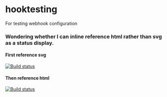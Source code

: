 # hooktesting
For testing webhook configuration

### Wondering whether I can inline reference html rather than svg as a status display.

#### First reference svg

[![Build status](http://brownsmeet.com/build-status.svg)](http://brownsmeet.com/log/)

#### Then reference html

[![Build status](http://brownsmeet.com/)](http://brownsmeet.com/log/)
